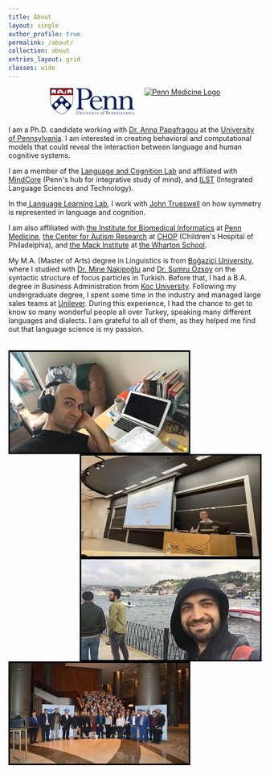 ```yaml
---
title: About
layout: single
author_profile: true
permalink: /about/
collection: about
entries_layout: grid
classes: wide
---
```


<div style="text-align:center; display:flex; justify-content:center; align-items:center; gap:20px; margin-bottom: 20px;">
    <a href="https://www.upenn.edu/" style="display: flex; align-items: center;">
        <img src="/assets/images/pennlogo.png" alt="The University of Pennsylvania Logo" style="width: auto; height: 55px;"/> <!-- Height adjusted to 30% smaller -->
    </a>
    <a href="https://www.pennmedicine.org/" style="display: flex; align-items: center;">
        <img src="https://www.med.upenn.edu/images/psom_logo_blue.svg" alt="Penn Medicine Logo" style="width: auto; height: 55px;"/> <!-- Height adjusted to 30% smaller -->
    </a>
</div>

I am a Ph.D. candidate working with <a href="https://www.langcoglab.com/current-lab-members">Dr. Anna Papafragou</a> at the <a href="https://www.ling.upenn.edu/">University of Pennsylvania</a>. I am interested in creating behavioral and computational models that could reveal the interaction between language and human cognitive systems. 
<space>
<p>I am a member of the <a href="https://www.langcoglab.com/"> Language and Cognition Lab</a> and affiliated with <a href="https://mindcore.sas.upenn.edu"> MindCore</a> (Penn's hub for integrative study of mind),  and <a href="https://web.sas.upenn.edu/langscience/"> ILST</a> (Integrated Language Sciences and Technology). 
<space>
<p>In the<a href="https://web.sas.upenn.edu/trueswell-lab/"> Language Learning Lab</a>, I work with <a href="https://web.sas.upenn.edu/trueswell-lab/labmembers/trueswell/"> John Trueswell</a> on how symmetry is represented in language and cognition.
<space>
<p>I am also affiliated with <a href="https://ibi.med.upenn.edu/">the Institute for Biomedical Informatics</a> at <a href="https://www.pennmedicine.org/">Penn Medicine</a>, <a href="https://www.research.chop.edu/car/">the Center for Autism Research</a> at <a href="https://www.research.chop.edu/">CHOP</a> (Children's Hospital of Philadelphia), and <a href="https://mackinstitute.wharton.upenn.edu/">the Mack Institute</a> at <a href="https://www.wharton.upenn.edu/">the Wharton School</a>.</p>

<space>
<p>My M.A. (Master of Arts) degree in Linguistics is from <a href="https://linguistics.bogazici.edu.tr/">Boğaziçi University</a>, where I studied with <a href="https://linguistics.bogazici.edu.tr/mine-nakipoglu/">Dr. Mine Nakipoğlu</a> and <a href="https://linguistics.bogazici.edu.tr/sumru-ozsoy/">Dr. Sumru Özsoy</a> on the syntactic structure of focus particles in Turkish. 

<space>
Before that, I had a B.A. degree in Business Administration from <a href="https://www.ku.edu.tr/en/">Koç University</a>. Following my undergraduate degree, I spent some time in the industry and managed large sales teams at <a href="https://www.unilever.com/">Unilever</a>. During this experience, I had the chance to get to know so many wonderful people all over Turkey, speaking many different languages and dialects. I am grateful to all of them, as they helped me find out that language science is my passion.<br>

<br>
<br>
<space>

<img align="left" src="/assets/images/picture1.jpg" alt="Ugurcan Vurgun" style="width:356px;height:200px; border:3px solid black">

<img align="right" src="/assets/images/picture4.jpg" alt="Ugurcan Vurgun" style="width:356px;height:200px; border:3px solid black">

<space>

<img align="right" src="/assets/images/picture5.jpg" alt="Ugurcan Vurgun" style="width:356px;height:200px; border:3px solid black">

<img align="left" src="/assets/images/picture6.jpg" alt="Ugurcan Vurgun" style="width:356px;height:200px; border:3px solid black">


